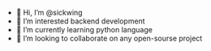 - 👋 Hi, I’m @sickwing
- 👀 I’m interested backend development
- 🌱 I’m currently learning python language
- 💞️ I’m looking to collaborate on any open-sourse project 

<!---
sickwing/sickwing is a ✨ special ✨ repository because its `README.md` (this file) appears on your GitHub profile.
You can click the Preview link to take a look at your changes.
--->

